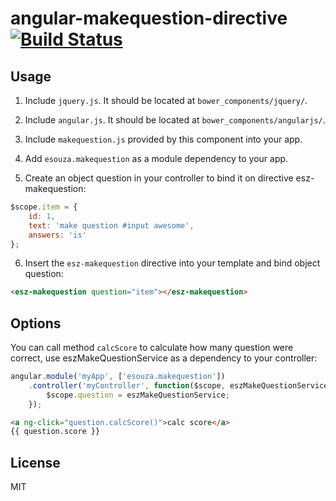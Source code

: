 # angular-makequestion-directive [![Build Status](https://travis-ci.org/emersonjsouza/angular-makequestion-directive.png)](https://travis-ci.org/emersonjsouza/angular-makequestion-directive)

## Usage
1. Include `jquery.js`. It should be located at `bower_components/jquery/`.
2. Include `angular.js`. It should be located at `bower_components/angularjs/`.
3. Include `makequestion.js` provided by this component into your app.
4. Add `esouza.makequestion` as a module dependency to your app.

5. Create an object question in your controller to bind it on directive esz-makequestion:

```javascript
$scope.item = {
	id: 1,
	text: 'make question #input awesome',
	answers: 'is'
};
```

6. Insert the `esz-makequestion` directive into your template and bind object question:

```html
<esz-makequestion question="item"></esz-makequestion>
```
## Options

You can call method `calcScore` to calculate how many question were correct, use eszMakeQuestionService as a dependency to your controller:

```javascript
angular.module('myApp', ['esouza.makequestion'])
	.controller('myController', function($scope, eszMakeQuestionService) {
		$scope.question = eszMakeQuestionService;
	});
```

```html
<a ng-click="question.calcScore()">calc score</a>
{{ question.score }}
```


## License
MIT
